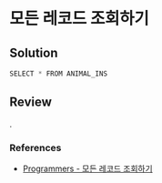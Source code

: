 # 모든 레코드 조회하기

## Solution

```js
SELECT * FROM ANIMAL_INS
```

## Review

.

### References

- [Programmers - 모든 레코드 조회하기](https://school.programmers.co.kr/learn/courses/30/lessons/59034)
